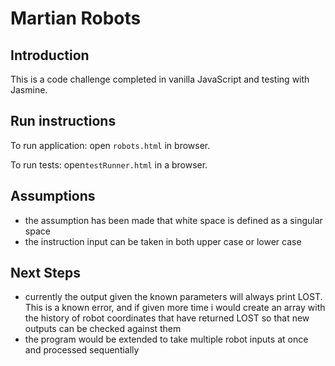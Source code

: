 # Martian Robots

## Introduction

This is a code challenge completed in vanilla JavaScript and testing with Jasmine.

## Run instructions

To run application:
open ```robots.html``` in browser.

To run tests:
open```testRunner.html``` in a browser.

## Assumptions
- the assumption has been made that white space is defined as a singular space
- the instruction input can be taken in both upper case or lower case

## Next Steps
- currently the output given the known parameters will always print LOST. This is a known error, and if given more time i would  create an array with the history of robot coordinates that have returned LOST so that new outputs can be checked against them
- the program would be extended to take multiple robot inputs at once and processed sequentially
